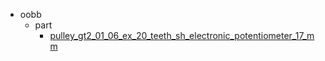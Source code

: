 * oobb
  * part
    * [pulley_gt2_01_06_ex_20_teeth_sh_electronic_potentiometer_17_mm](oobb/part/pulley_gt2_01_06_ex_20_teeth_sh_electronic_potentiometer_17_mm)
